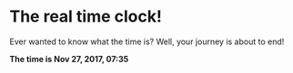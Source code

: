 # The real time clock!

Ever wanted to know what the time is? Well, your journey is about to end!

**The time is Nov 27, 2017, 07:35**